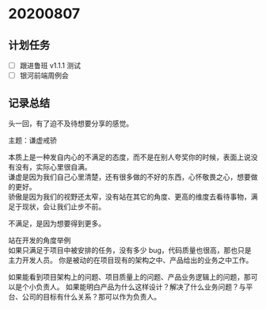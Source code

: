 # 20200807

## 计划任务

- [ ] 跟进鲁班 v1.1.1 测试
- [ ] 银河前端周例会

## 记录总结

头一回，有了迫不及待想要分享的感觉。

主题：谦虚戒骄

本质上是一种发自内心的不满足的态度，而不是在别人夸奖你的时候，表面上说没有没有，实际心里很自满。  
谦虚是因为我们自己心里清楚，还有很多做的不好的东西，心怀敬畏之心，想要做的更好。  
骄傲是因为我们的视野还太窄，没有站在其它的角度、更高的维度去看待事物，满足于现状，会让我们止步不前。

不满足，是因为想要得到更多。

站在开发的角度举例  
如果只满足于项目中被安排的任务，没有多少 bug，代码质量也很高，那也只是主力开发人员。
你是被动的在项目现有的架构之中、产品给出的业务之中工作。

如果能看到项目架构上的问题、项目质量上的问题、产品业务逻辑上的问题，那可以是个小负责人。
如果能明白产品为什么这样设计？解决了什么业务问题？与平台、公司的目标有什么关系？那可以作为负责人。
